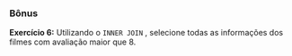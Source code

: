 ### Bônus

**Exercício 6:** Utilizando o  `INNER JOIN`  , selecione todas as informações dos filmes com avaliação maior que 8.